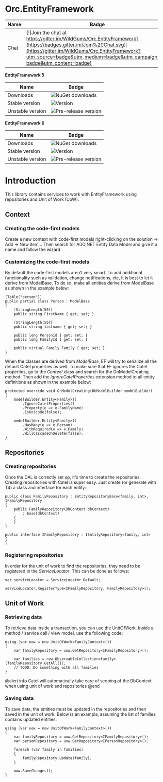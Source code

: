 Orc.EntityFramework
===================

Name|Badge
---|---
Chat|[![Join the chat at https://gitter.im/WildGums/Orc.EntityFramework](https://badges.gitter.im/Join%20Chat.svg)](https://gitter.im/WildGums/Orc.EntityFramework?utm_source=badge&utm_medium=badge&utm_campaign=pr-badge&utm_content=badge)

**EntityFramework 5**

Name|Badge
---|---
Downloads|![NuGet downloads](https://img.shields.io/nuget/dt/orc.entityframework5.svg)
Stable version|![Version](https://img.shields.io/nuget/v/orc.entityframework5.svg)
Unstable version|![Pre-release version](https://img.shields.io/nuget/vpre/orc.entityframework5.svg)

**EntityFramework 6**

Name|Badge
---|---
Downloads|![NuGet downloads](https://img.shields.io/nuget/dt/orc.entityframework6.svg)
Stable version|![Version](https://img.shields.io/nuget/v/orc.entityframework6.svg)
Unstable version|![Pre-release version](https://img.shields.io/nuget/vpre/orc.entityframework6.svg)

# Introduction

This library contains services to work with EntityFramework using repositories and Unit of Work (UoW).

## Context

### Creating the code-first models

Create a new context with code-first models right-clicking on the solution => Add => New item... Then search for ADO.NET Entity Data Model and give it a name and follow the wizard.

### Customizing the code-first models

By default the code-first models aren't very smart. To add additional functionality such as validation, change notifications, etc, it is best to let it derive from ModelBase. To do so, make all entities derive from ModelBase as shown in the example below:

	[Table("person")]
	public partial class Person : ModelBase
	{
	    [StringLength(50)]
	    public string FirstName { get; set; }
	 
	    [StringLength(50)]
	    public string lastname { get; set; }
	 
	    public long PersonId { get; set; }
	    public long FamilyId { get; set; }
	 
	    public virtual Family Family { get; set; }
	}

When the classes are derived from *ModelBase*, EF will try to serialize all the default Catel properties as well. To make sure that EF ignores the Catel properties, go to the *Context* class and search for the OnModelCreating method. Then add the *IgnoreCatelProperties* extension method to all entity definitions as shown in the example below:

	protected override void OnModelCreating(DbModelBuilder modelBuilder)
	{
	    modelBuilder.Entity<Family>()
	        .IgnoreCatelProperties()
	        .Property(e => e.FamilyName)
	        .IsUnicode(false);
	 
	    modelBuilder.Entity<Family>()
	        .HasMany(e => e.Person)
	        .WithRequired(e => e.Family)
	        .WillCascadeOnDelete(false);
	}

## Repositories

### Creating repositories

Once the DAL is correctly set up, it's time to create the repositories. Creating repositories with Catel is super easy. Just create (or generate with T4) a class and interface for each entity:

	public class FamilyRepository : EntityRepositoryBase<family, int>, IFamilyRepository
	{
	    public FamilyRepository(DbContext dbContext) 
	        : base(dbContext)
	    {
	    }
	}
	 
	public interface IFamilyRepository : IEntityRepository<family, int>
	{
	}

### Registering repositories

In order for the unit of work to find the repositories, they need to be registered in the *ServiceLocator*. This can be done as follows:

	var serviceLocator = ServiceLocator.Default;
	 
	serviceLocator.RegisterType<IFamilyRepository, FamilyRepository>();

## Unit of Work

### Retrieving data

To retrieve data inside a transaction, you can use the UnitOfWork. Inside a method / service call / view model, use the following code:

	using (var uow = new UnitOfWork<FamilyContext>())
	{
	    var familyRepository = uow.GetRepository<IFamilyRepository>();
	 
	    var families = new ObservableCollection<family>(familyRepository.GetAll());
	    // TODO: Do something with all families
	}

@alert info
Catel will automatically take care of scoping of the DbContext when using unit of work and  repositories
@end

### Saving data

To save data, the entities must be updated in the repositories and then saved in the unit of work. Below is an example, assuming the list of families contains updated entities:

	using (var uow = new UnitOfWork<FamilyContext>())
	{
	    var familyRepository = uow.GetRepository<IFamilyRepository>();
	    var personRepository = uow.GetRepository<IPersonRepository>();
	
	    foreach (var family in families)
	    {
	        familyRepository.Update(family);
	    }
	
	    uow.SaveChanges();
	}

